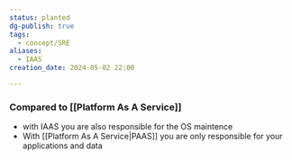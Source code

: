 ```yaml
---
status: planted
dg-publish: true
tags:
  - concept/SRE
aliases:
  - IAAS
creation_date: 2024-05-02 22:00

---
```


### Compared to [[Platform As A Service]] 

* with IAAS you are also responsible for the OS maintence
* With [[Platform As A Service|PAAS]] you are only responsible for your applications and data
